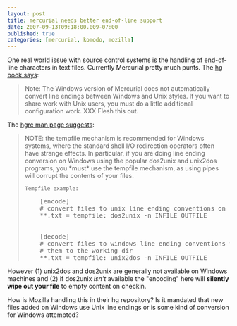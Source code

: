 ```yaml
---
layout: post
title: mercurial needs better end-of-line support
date: 2007-09-13T09:18:00.009-07:00
published: true
categories: [mercurial, komodo, mozilla]
---
```


<p>One real world issue with source control systems is the handling of end-of-line characters in text files. Currently Mercurial pretty much punts. The <a href="http://hgbook.red-bean.com/hgbookch2.html#x6-290002.2">hg book says</a>:</p>

<blockquote>
Note: The Windows version of Mercurial does not automatically convert line endings between Windows and Unix styles. If you want to share work with Unix users, you must do a little additional configuration work. XXX Flesh this out.
</blockquote>

<p>The <a href="http://linux.die.net/man/5/hgrc">hgrc man page suggests</a>:</p>

<blockquote>
    NOTE: the tempfile mechanism is recommended for Windows systems,
    where the standard shell I/O redirection operators often have
    strange effects.  In particular, if you are doing line ending
    conversion on Windows using the popular dos2unix and unix2dos
    programs, you *must* use the tempfile mechanism, as using pipes will
    corrupt the contents of your files.


    Tempfile example:

<pre>
    [encode]
    # convert files to unix line ending conventions on checkin
    **.txt = tempfile: dos2unix -n INFILE OUTFILE


    [decode]
    # convert files to windows line ending conventions when writing
    # them to the working dir
    **.txt = tempfile: unix2dos -n INFILE OUTFILE
</pre>
</blockquote>

<p>However (1) unix2dos and dos2unix are generally not available on Windows machines and (2) if dos2unix <em>isn't</em> available the "encoding" here will <strong>silently wipe out your file</strong> to empty content on checkin.</p>

<p>How is Mozilla handling this in their hg repository? Is it mandated that new files added on Windows use Unix line endings or is some kind of conversion for Windows attempted?</p>
